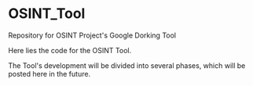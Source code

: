 # OSINT_Tool
Repository for OSINT Project's Google Dorking Tool

Here lies the code for the OSINT Tool.

The Tool's development will be divided into several phases, which will be posted here in the future.
